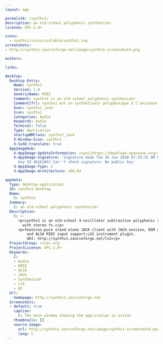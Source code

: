 ```yaml
---
layout: app

permalink: /synthv1/
description: an old-school polyphonic synthesizer
license: GPL-2.0+

icons:
  - synthv1/icons/scalable/synthv1.svg
screenshots:
- http://synthv1.sourceforge.net/image/synthv1-screenshot4.png

authors:

links:

desktop:
  Desktop Entry:
    Name: synthv1
    Version: 1.0
    GenericName: MIDI
    Comment: synthv1 is an old school polyphonic synthesizer
    Comment[fr]: synthv1 est un synthétiseur polyphonique à l'ancienne
    Exec: synthv1_jack
    Icon: synthv1
    Categories: Audio
    Keywords: Audio
    Terminal: false
    Type: Application
    StartupWMClass: synthv1_jack
    X-Window-Icon: synthv1
    X-SuSE-translate: true
  AppImageHub:
    X-AppImage-UpdateInformation: zsync|https://download.opensuse.org/repositories/home:/rncbc/AppImage/synthv1-latest-x86_64.AppImage.zsync
    X-AppImage-Signature: 'Signature made Tue 26 Jun 2018 07:33:32 AM UTC using DSA
      key ID 462E2AF2 Can''t check signature: No public key'
    X-AppImage-Type: 2
    X-AppImage-Architecture: x86_64

appdata:
  Type: desktop-application
  ID: synthv1.desktop
  Name:
    C: synthv1
  Summary:
    C: an old-school polyphonic synthesizer
  Description:
    C: >-
      <p>synthv1 is an old-school 4-oscillator subtractive polyphonic synthesizer
        with stereo fx.</p>
      <p>features:pure stand-alone JACK client with JACK-session, NSM and both JACK MIDI
          and ALSA MIDI input support;LV2 instrument plugin.
          URI: http://synthv1.sourceforge.net/lv2</p>
  ProjectGroup: rncbc.org
  ProjectLicense: GPL-2.0+
  Keywords:
    C:
    - Audio
    - MIDI
    - ALSA
    - JACK
    - Synthesizer
    - LV2
    - Qt
  Url:
    homepage: http://synthv1.sourceforge.net
  Screenshots:
  - default: true
    caption:
      C: The main window showing the application in action
    thumbnails: []
    source-image:
      url: http://synthv1.sourceforge.net/image/synthv1-screenshot4.png
      lang: C
---
```

